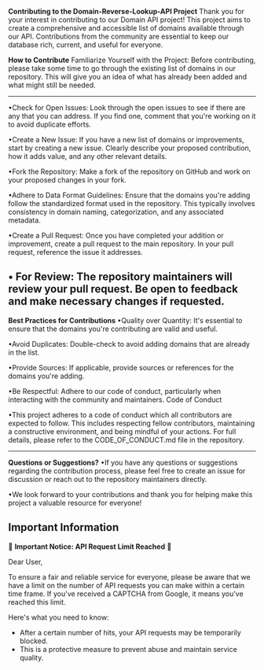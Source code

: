 **Contributing to the Domain-Reverse-Lookup-API Project**
Thank you for your interest in contributing to our Domain API project! This project aims to create a comprehensive and accessible list of domains available through our API. Contributions from the community are essential to keep our database rich, current, and useful for everyone.

**How to Contribute**
Familiarize Yourself with the Project: Before contributing, please take some time to go through the existing list of domains in our repository. This will give you an idea of what has already been added and what might still be needed.

---
 •Check for Open Issues: Look through the open issues to see if there are any that you can address. If you find one, comment that you're working on it to avoid duplicate efforts.

 •Create a New Issue: If you have a new list of domains or improvements, start by creating a new issue. Clearly describe your proposed contribution, how it adds value, and any other relevant details.

 •Fork the Repository: Make a fork of the repository on GitHub and work on your proposed changes in your fork.

 •Adhere to Data Format Guidelines: Ensure that the domains you're adding follow the standardized format used in the repository. This typically involves consistency in domain naming, categorization, and any associated metadata.

 •Create a Pull Request: Once you have completed your addition or improvement, create a pull request to the main repository. In your pull request, reference the issue it addresses.

 • For Review: The repository maintainers will review your pull request. Be open to feedback and make necessary changes if requested.
---
**Best Practices for Contributions**
 •Quality over Quantity: It's essential to ensure that the domains you're contributing are valid and useful.
 
 •Avoid Duplicates: Double-check to avoid adding domains that are already in the list.
 
 •Provide Sources: If applicable, provide sources or references for the domains you're adding.
 
 •Be Respectful: Adhere to our code of conduct, particularly when interacting with the community and maintainers.
Code of Conduct

 •This project adheres to a code of conduct which all contributors are expected to follow. This includes respecting fellow contributors, maintaining a constructive environment, and being mindful of your actions. For full details, please refer to the CODE_OF_CONDUCT.md file in the repository.
 
---
**Questions or Suggestions?**
 •If you have any questions or suggestions regarding the contribution process, please feel free to create an issue for discussion or reach out to the repository maintainers directly.

 •We look forward to your contributions and thank you for helping make this project a valuable resource for everyone!


Important Information
---
🚨 **Important Notice: API Request Limit Reached** 🚨

Dear User,

To ensure a fair and reliable service for everyone, please be aware that we have a limit on the number of API requests you can make within a certain time frame. If you've received a CAPTCHA from Google, it means you've reached this limit.

Here's what you need to know:
- After a certain number of hits, your API requests may be temporarily blocked.
- This is a protective measure to prevent abuse and maintain service quality.

